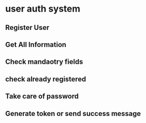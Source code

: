 # user auth system
## Register User
## Get All Information
## Check mandaotry fields
## check already registered
## Take care of password
## Generate token or send success message
